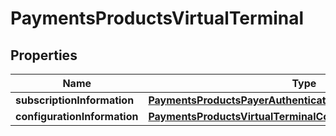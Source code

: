 
# PaymentsProductsVirtualTerminal

## Properties
Name | Type | Description | Notes
------------ | ------------- | ------------- | -------------
**subscriptionInformation** | [**PaymentsProductsPayerAuthenticationSubscriptionInformation**](PaymentsProductsPayerAuthenticationSubscriptionInformation.md) |  |  [optional]
**configurationInformation** | [**PaymentsProductsVirtualTerminalConfigurationInformation**](PaymentsProductsVirtualTerminalConfigurationInformation.md) |  |  [optional]



